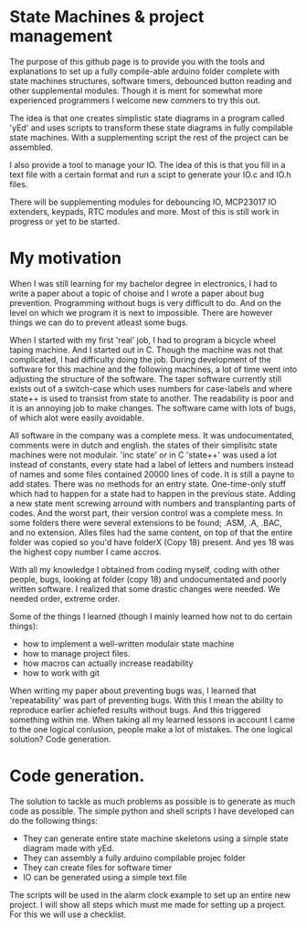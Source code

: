 # State Machines & project management
The purpose of this github page is to provide you with the tools and explanations to set up a fully compile-able arduino folder complete with state machines structures, software timers, debounced button reading and other supplemental modules. Though it is ment for somewhat more experienced programmers I welcome new commers to try this out.

The idea is that one creates simplistic state diagrams in a program called 'yEd' and uses scripts to transform these state diagrams in fully compilable state machines. With a supplementing script the rest of the project can be assembled.

I also provide a tool to manage your IO. The idea of this is that you fill in a text file with a certain format and run a scipt to generate your IO.c and IO.h files.

There will be supplementing modules for debouncing IO, MCP23017 IO extenders, keypads, RTC modules and more. Most of this is still work in progress or yet to be started.

# My motivation
When I was still learning for my bachelor degree in electronics, I had to write a paper about a topic of choise and I wrote a paper about bug prevention. Programming without bugs is very difficult to do. And on the level on which we program it is next to impossible. There are however things we can do to prevent atleast some bugs.

When I started with my first 'real' job, I had to program a bicycle wheel taping machine. And I started out in C. Though the machine was not that complicated, I had difficulty doing the job. During development of the software for this machine and the following machines, a lot of time went into adjusting the structure of the software. The taper software currently still exists out of a switch-case which uses numbers for case-labels and where state++ is used to transist from state to another. The readability is poor and it is an annoying job to make changes. The software came with lots of bugs, of which alot were easily avoidable.

All software in the company was a complete mess. It was undocumentated, comments were in dutch and english. the states of their simplisitc state machines were not modulair. 'inc state' or in C 'state++' was used a lot instead of constants, every state had a label of letters and numbers instead of names and some files contained 20000 lines of code. It is still a payne to add states. There was no methods for an entry state. One-time-only stuff which had to happen for a state had to happen in the previous state. Adding a new state ment screwing arround with numbers and transplanting parts of codes. And the worst part, their version control was a complete mess. In some folders there were several extensions to be found; .ASM, .A, .BAC, and no extension. Alles files had the same content, on top of that the entire folder was copied so you'd have folderX (Copy 18) present. And yes 18 was the highest copy number I came accros.

With all my knowledge I obtained from coding myself, coding with other people, bugs, looking at folder (copy 18) and undocumentated and poorly written software. I realized that some drastic changes were needed. We needed order, extreme order. 

Some of the things I learned (though I mainly learned how not to do certain things):

- how to implement a well-written modulair state machine
- how to manage project files.
- how macros can actually increase readability
- how to work with git

When writing my paper about preventing bugs was, I learned that 'repeatability' was part of preventing bugs. With this I mean the ability to reproduce earlier achiefed results without bugs. And this triggered something within me. When taking all my learned lessons in account I came to the one logical conlusion, people make a lot of mistakes. The one logical solution? Code generation.

# Code generation.
The solution to tackle as much problems as possible is to generate as much code as possible. The simple python and shell scripts I have developed can do the following things:

- They can generate entire state machine skeletons using a simple state diagram made with yEd.
- They can assembly a fully arduino compilable projec folder
- They can create files for software timer
- IO can be generated using a simple text file

The scripts will be used in the alarm clock example to set up an entire new project. I will show all steps which must me made for setting up a project. For this we will use a checklist.

